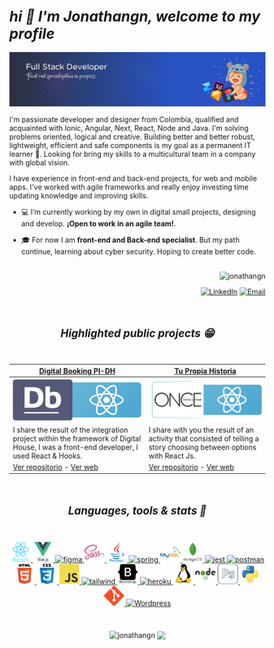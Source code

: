<h1 align="left"><i>  hi 👋 I'm Jonathangn, welcome to my profile</i></h1>

<img src="https://github.com/jonathangn/jonathangn/blob/main/img/header.png"/>

I'm passionate developer and designer from Colombia, qualified and acquainted with Ionic, Angular, Next, React, Node and Java. I'm solving problems oriented, logical and creative. Building better and better robust, lightweight, efficient and safe components is my goal as a permanent IT learner 🙂. Looking for bring my skills to a multicultural team in a company with global vision. 

I have experience in front-end and back-end projects, for web and mobile apps. I've worked with agile frameworks and really enjoy investing time updating knowledge and improving skills.

- 💻 I’m currently working by my own in digital small projects, designing and develop. **¡Open to work in an agile team!**.

- 🎓 For now I am **front-end and Back-end specialist**. But my path continue, learning about cyber security. Hoping to create better code.

</br>

<div align="right"> 
 <img src="https://komarev.com/ghpvc/?username=jonathangn&label=Views&color=0e75b6&style=flat" alt="jonathangn" />  
 
 [![LinkedIn](https://img.shields.io/badge/LinkedIn-Jonathan_G_Nieto-white?style=for-the-badge&logo=linkedin&logoColor=white&labelColor=101010)](https://www.linkedin.com/in/jonathangn/) [![Email](https://img.shields.io/badge/Contact-Correo_Electrónico-white?style=for-the-badge&logo=gmail&logoColor=white&labelColor=101010)](mailto:jonathangn@mail.com)
 </div> 

<br/>
<h2 align="center"><i>Highlighted public projects 😁</i></h2>
<br/> 

 | [Digital Booking PI-DH](https://github.com/jonathangn/DigitalBooking-PIDH) | [Tu Propia Historia](https://github.com/jonathangn/Propia-Historia) |
 | --- | --- |
 | ![Digital Booking PI-DH](img/GH_DigitalBooking.png) | ![Tu Propia Historia](img/GH_CuentaHistoria.png) |
 | I share the result of the integration project within the framework of Digital House, I was a front-end developer, I used React & Hooks. | I share with you the result of an activity that consisted of telling a story choosing between options with React Js. |
 | [Ver repositorio](https://github.com/jonathangn/DigitalBooking-PIDH) - [Ver web](https://ashy-moss-014864010.2.azurestaticapps.net)| [Ver repositorio](https://github.com/jonathangn/Propia-Historia) - [Ver web](http://jonathangn.github.io/Propia-Historia) |

<br />
<h2 align="center"><i>Languages, tools & stats 🚀</i></h2>
<br />

<p align="center">
 <a href="https://reactjs.org/" target="_blank" rel="noreferrer"> <img src="https://raw.githubusercontent.com/devicons/devicon/master/icons/react/react-original-wordmark.svg" alt="react" width="40" height="40"/></a><a href="https://vuejs.org/" target="_blank" rel="noreferrer"> <img src="https://raw.githubusercontent.com/devicons/devicon/master/icons/vuejs/vuejs-original-wordmark.svg" alt="vuejs" width="40" height="40"/></a><a href="https://www.figma.com/" target="_blank" rel="noreferrer"> <img src="https://www.vectorlogo.zone/logos/figma/figma-icon.svg" alt="figma" width="40" height="40"/></a><a href="https://sass-lang.com" target="_blank" rel="noreferrer"> <img src="https://raw.githubusercontent.com/devicons/devicon/master/icons/sass/sass-original.svg" alt="sass" width="40" height="40"/></a><a href="https://www.java.com" target="_blank" rel="noreferrer"> <img src="https://raw.githubusercontent.com/devicons/devicon/master/icons/java/java-original.svg" alt="java" width="40" height="40"/></a><a href="https://spring.io/" target="_blank" rel="noreferrer"> <img src="https://www.vectorlogo.zone/logos/springio/springio-icon.svg" alt="spring" width="40" height="40"/></a><a href="https://www.mysql.com/" target="_blank" rel="noreferrer"> <img src="https://raw.githubusercontent.com/devicons/devicon/master/icons/mysql/mysql-original-wordmark.svg" alt="mysql" width="40" height="40"/> </a>  <a href="https://www.mongodb.com/" target="_blank" rel="noreferrer"> <img src="https://raw.githubusercontent.com/devicons/devicon/master/icons/mongodb/mongodb-original-wordmark.svg" alt="mongodb" width="40" height="40"/> </a><a href="https://jestjs.io" target="_blank" rel="noreferrer"> <img src="https://www.vectorlogo.zone/logos/jestjsio/jestjsio-icon.svg" alt="jest" width="40" height="40"/> </a><a href="https://postman.com" target="_blank" rel="noreferrer"> <img src="https://www.vectorlogo.zone/logos/getpostman/getpostman-icon.svg" alt="postman" width="40" height="40"/> </a>
<a href="https://www.w3.org/html/" target="_blank" rel="noreferrer"> <img src="https://raw.githubusercontent.com/devicons/devicon/master/icons/html5/html5-original-wordmark.svg" alt="html5" width="40" height="40"/> </a>
<a href="https://www.w3schools.com/css/" target="_blank" rel="noreferrer"> <img src="https://raw.githubusercontent.com/devicons/devicon/master/icons/css3/css3-original-wordmark.svg" alt="css3" width="40" height="40"/> </a>
<a href="https://developer.mozilla.org/en-US/docs/Web/JavaScript" target="_blank" rel="noreferrer"> <img src="https://raw.githubusercontent.com/devicons/devicon/master/icons/javascript/javascript-original.svg" alt="javascript" width="40" height="40"/> </a> 
<a href="https://tailwindcss.com/" target="_blank" rel="noreferrer"> <img src="https://www.vectorlogo.zone/logos/tailwindcss/tailwindcss-icon.svg" alt="tailwind" width="40" height="40"/> </a>
<a href="https://getbootstrap.com" target="_blank" rel="noreferrer"> <img src="https://raw.githubusercontent.com/devicons/devicon/master/icons/bootstrap/bootstrap-plain-wordmark.svg" alt="bootstrap" width="40" height="40"/> </a>
<a href="https://heroku.com" target="_blank" rel="noreferrer"> <img src="https://www.vectorlogo.zone/logos/heroku/heroku-icon.svg" alt="heroku" width="40" height="40"/> </a>
<a href="https://www.linux.org/" target="_blank" rel="noreferrer"> <img src="https://raw.githubusercontent.com/devicons/devicon/master/icons/linux/linux-original.svg" alt="linux" width="40" height="40"/> </a>
<a href="https://nodejs.org" target="_blank" rel="noreferrer"> <img
      src="https://raw.githubusercontent.com/devicons/devicon/master/icons/nodejs/nodejs-original-wordmark.svg"
      alt="nodejs" width="40" height="40" /> </a> <a href="https://www.photoshop.com/en" target="_blank"
    rel="noreferrer"> <img
      src="https://raw.githubusercontent.com/devicons/devicon/master/icons/photoshop/photoshop-line.svg" alt="photoshop"
      width="40" height="40" /> </a> <a href="https://www.python.org" target="_blank" rel="noreferrer"> <img
      src="https://raw.githubusercontent.com/devicons/devicon/master/icons/python/python-original.svg" alt="python"
      width="40" height="40" /> </a> <a href="https://git-scm.com/" target="_blank" rel="noreferrer"> <img
      src="https://github.com/devicons/devicon/blob/master/icons/git/git-original.svg" alt="git" width="40"
      height="40" /> </a>
    <a href="https://wordpress.com/es/" target="_blank" rel="noreferrer"> <img  src="https://webpamplona.com/wp-content/uploads/2014/05/wordpress-logo.jpg" alt="Wordpress" width="40"
      height="40" /> </a>
</p>
<br />

<p align="center">
<img align="center" src="https://github-readme-stats.vercel.app/api?username=jonathangn&show_icons=true&locale=en" alt="jonathangn" />
<img width=325 align="center" src="https://github-readme-stats.vercel.app/api/top-langs/?username=jonathangn&hide=c%23,Cuda&title_color=61dafb&text_color=ffffff&icon_color=61dafb&bg_color=20232a&langs_count=8&layout=compact&border_color=61dafb&hide_border=true" />
 </p>

<!-- ## ⚙ Technologies that I've used

| **Programming** | **Back End**| **Front End** |
| :---: | :---: | :---: |
| ![JS](https://img.shields.io/badge/JavaScript-323330?style=for-the-badge&logo=javascript&logoColor=F7DF1E) ![Type](https://img.shields.io/badge/TypeScript-007ACC?style=for-the-badge&logo=typescript&logoColor=white) ![Csharp](https://img.shields.io/badge/C%23-239120?style=for-the-badge&logo=c-sharp&logoColor=white) | ![Nodejs](https://img.shields.io/badge/Node.js-339933?style=for-the-badge&logo=nodedotjs&logoColor=white) ![Nest](	https://img.shields.io/badge/nestjs-E0234E?style=for-the-badge&logo=nestjs&logoColor=white) ![dotNet](https://img.shields.io/badge/.NET-512BD4?style=for-the-badge&logo=dotnet&logoColor=white) | ![bootstrap](https://img.shields.io/badge/Bootstrap-563D7C?style=for-the-badge&logo=bootstrap&logoColor=white) ![CSS](https://img.shields.io/badge/CSS3-1572B6?style=for-the-badge&logo=css3&logoColor=white) ![HTML](https://img.shields.io/badge/HTML5-E34F26?style=for-the-badge&logo=html5&logoColor=white) |

| **Cloud Services** | **Data Bases** | **Dev Tools** |
| :---: | :---: | :---: |
| ![Heroku](https://img.shields.io/badge/Heroku-430098?style=for-the-badge&logo=heroku&logoColor=white) ![DO](https://img.shields.io/badge/Digital_Ocean-0080FF?style=for-the-badge&logo=DigitalOcean&logoColor=white) | ![MySQL](	https://img.shields.io/badge/MySQL-005C84?style=for-the-badge&logo=mysql&logoColor=white) ![PostgreSQL](https://img.shields.io/badge/PostgreSQL-316192?style=for-the-badge&logo=postgresql&logoColor=white) ![MongoDB](https://img.shields.io/badge/MongoDB-4EA94B?style=for-the-badge&logo=mongodb&logoColor=white) | ![Vscode](https://img.shields.io/badge/VSCode-0078D4?style=for-the-badge&logo=visual%20studio%20code&logoColor=white) ![Slack](https://img.shields.io/badge/Slack-4A154B?style=for-the-badge&logo=slack&logoColor=white) ![git](	https://img.shields.io/badge/GIT-E44C30?style=for-the-badge&logo=git&logoColor=white) ![bash](https://img.shields.io/badge/Shell_Script-121011?style=for-the-badge&logo=gnu-bash&logoColor=white) -->
